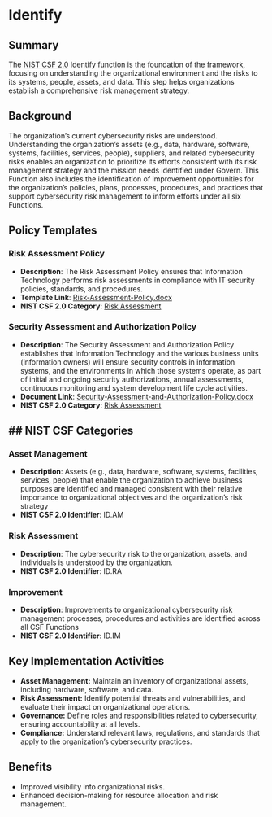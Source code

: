 # Identify

## Summary

The [NIST CSF 2.0](/pages/framework/framework.md) Identify function is the foundation of the framework, focusing on understanding the organizational environment and the risks to its systems, people, assets, and data. This step helps organizations establish a comprehensive risk management strategy.

## Background

The organization’s current cybersecurity risks are understood. Understanding the organization’s assets (e.g., data, hardware, software, systems, facilities, services, people), suppliers, and related cybersecurity risks enables an organization to prioritize its efforts consistent with its risk management strategy and the mission needs identified under Govern. This Function also includes the identification of improvement opportunities for the organization’s policies, plans, processes, procedures, and practices that support cybersecurity risk management to inform efforts under all six Functions.

## Policy Templates

### Risk Assessment Policy

* **Description**: The Risk Assessment Policy ensures that Information Technology performs risk assessments in compliance with IT security policies, standards, and procedures.
* **Template Link**: [Risk-Assessment-Policy.docx](https://github.com/EvolvingSysadmin/Practicum/raw/refs/heads/main/templates/identify/Risk-Assessment-Policy.docx)
* **NIST CSF 2.0 Category**: [Risk Assessment](#risk-assessment)

### Security Assessment and Authorization Policy

* **Description**: The Security Assessment and Authorization Policy establishes that Information Technology and the various business units (information owners) will ensure security controls in information systems, and the environments in which those systems operate, as part of initial and ongoing security authorizations, annual assessments, continuous monitoring and system development life cycle activities.
* **Document Link**: [Security-Assessment-and-Authorization-Policy.docx](https://github.com/EvolvingSysadmin/Practicum/raw/refs/heads/main/templates/identify/Security-Assessment-and-Authorization-Policy.docx)
* **NIST CSF 2.0 Category**: [Risk Assessment](#risk-assessment)

## ## NIST CSF Categories

### Asset Management

* **Description**: Assets (e.g., data, hardware, software, systems, facilities, services, people) that enable the organization to achieve business purposes are identified and managed consistent with their relative importance to organizational objectives and the organization’s risk strategy
* **NIST CSF 2.0 Identifier**: ID.AM

### Risk Assessment

* **Description**:  The cybersecurity risk to the organization, assets, and individuals is understood by the organization.
* **NIST CSF 2.0 Identifier**: ID.RA

### Improvement

* **Description**: Improvements to organizational cybersecurity risk management processes, procedures and activities are identified across all CSF Functions
* **NIST CSF 2.0 Identifier**: ID.IM

## Key Implementation Activities

* **Asset Management:** Maintain an inventory of organizational assets, including hardware, software, and data.
* **Risk Assessment:** Identify potential threats and vulnerabilities, and evaluate their impact on organizational operations.
* **Governance:** Define roles and responsibilities related to cybersecurity, ensuring accountability at all levels.
* **Compliance:** Understand relevant laws, regulations, and standards that apply to the organization’s cybersecurity practices.

## Benefits

* Improved visibility into organizational risks.
* Enhanced decision-making for resource allocation and risk management.
